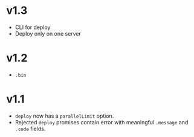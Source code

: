 # v1.3

* CLI for deploy
* Deploy only on one server

# v1.2

* `.bin`

# v1.1

* `deploy` now has a `parallelLimit` option.
* Rejected `deploy` promises contain error with meaningful `.message` and `.code` fields.
